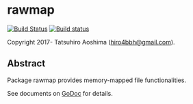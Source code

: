 # rawmap
[![Build Status](https://travis-ci.org/hiro4bbh/rawmap.svg?branch=master)](https://travis-ci.org/hiro4bbh/rawmap)
[![Build status](https://ci.appveyor.com/api/projects/status/5p9a0enac83q5p55?svg=true)](https://ci.appveyor.com/project/hiro4bbh/rawmap)

Copyright 2017- Tatsuhiro Aoshima (hiro4bbh@gmail.com).

## Abstract
Package rawmap provides memory-mapped file functionalities.

See documents on [GoDoc](https://godoc.org/github.com/hiro4bbh/rawmap) for details.
